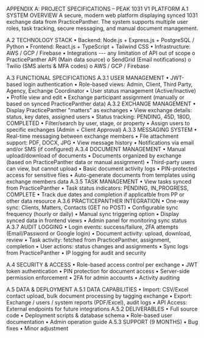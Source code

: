 APPENDIX A: PROJECT SPECIFICATIONS – PEAK 1031 V1 PLATFORM
A.1 SYSTEM OVERVIEW
A secure, modern web platform displaying synced 1031 exchange data from PracticePanther. The system supports multiple user roles, task tracking, secure messaging, and manual document management.
 
A.2 TECHNOLOGY STACK
•	Backend: Node.js + Express.js + PostgreSQL / Python
•	Frontend: React.js + TypeScript + Tailwind CSS
•	Infrastructure: AWS / GCP / Firebase
•	Integrations --- any limitation of API out of scope
o	PracticePanther API (Main data source)
o	SendGrid (Email notifications)
o	Twilio (SMS alerts & MFA codes)
o	AWS / GCP / Firebase
 
A.3 FUNCTIONAL SPECIFICATIONS
A.3.1 USER MANAGEMENT
•	JWT-based login authentication
•	Role-based views: Admin, Client, Third Party, Agency, Exchange Coordinator
•	User status management (Active/Inactive)
•	Profile view and edit
•	Exchange participant assignment (manually or based on synced PracticePanther data)
A.3.2 EXCHANGE MANAGEMENT
•	Display PracticePanther "matters" as exchanges
•	View exchange details: status, key dates, assigned users
•	Status tracking: PENDING, 45D, 180D, COMPLETED
•	Filter/search by user, stage, or property
•	Assign users to specific exchanges (Admin + Client Approval)
A.3.3 MESSAGING SYSTEM
•	Real-time messaging between exchange members
•	File attachment support: PDF, DOCX, JPG
•	View message history
•	Notifications via email and/or SMS (if configured)
A.3.4 DOCUMENT MANAGEMENT
•	Manual upload/download of documents
•	Documents organized by exchange (based on PracticePanther data or manual assignment)
•	Third-party users can view, but cannot upload
•	Basic document activity logs
•	PIN-protected access for sensitive files
•	Auto-generate documents from templates using exchange members data
A.3.5 TASK MANAGEMENT
•	View tasks synced from PracticePanther
•	Task status indicators: PENDING, IN_PROGRESS, COMPLETE
•	Track due dates and completion if applicatble from PP or other data resource 
A.3.6 PRACTICEPANTHER INTEGRATION
•	One-way sync: Clients, Matters, Contacts (GET no POST)
•	Configurable sync frequency (hourly or daily)
•	Manual sync triggering option
•	Display synced data in frontend views
•	Admin panel for monitoring sync status
A.3.7 AUDIT LOGGING
•	Login events: success/failure, 2FA attempts (Email/Password or Google login)
•	Document activity: upload, download, review
•	Task activity: fetched from PracticePanther, assignment, completion
•	User actions: status changes and assignments
•	Sync logs from PracticePanther
•	IP logging for audit and security
 

A.4 SECURITY & ACCESS
•	Role-based access control per exchange
•	JWT token authentication
•	PIN protection for document access
•	Server-side permission enforcement
•	2FA for admin accounts
•	Activity auditing
 
A.5 DATA & DEPLOYMENT
A.5.1 DATA CAPABILITIES
•	Import: CSV/Excel contact upload, bulk document processing by tagging exchange
•	Export: Exchange / users / system reports (PDF/Excel), audit logs
•	API Access: External endpoints for future integrations
A.5.2 DELIVERABLES
•	Full source code
•	Deployment scripts & database schema
•	Role-based user documentation
•	Admin operation guide
A.5.3 SUPPORT (9 MONTHS)
•	Bug fixes
•	Minor adjustment

